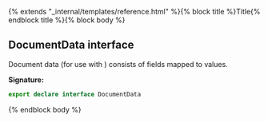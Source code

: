 {% extends "_internal/templates/reference.html" %}{% block title %}Title{% endblock title %}{% block body %}
## DocumentData interface

Document data (for use with ) consists of fields mapped to values.

<b>Signature:</b>

```typescript
export declare interface DocumentData 
```
{% endblock body %}
